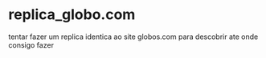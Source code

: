 # replica_globo.com
 tentar fazer um replica identica ao site globos.com para descobrir ate onde consigo fazer
